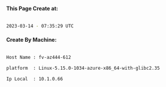 
   
#### This Page Create at:

```bash

2023-03-14 - 07:35:29 UTC

```

#### Create By Machine:

```bash

Host Name : fv-az444-612

platform  : Linux-5.15.0-1034-azure-x86_64-with-glibc2.35

Ip Local  : 10.1.0.66

```

